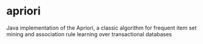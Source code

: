 apriori
=======

Java implementation of the Apriori, a classic algorithm for frequent item set mining and association rule learning over transactional databases
